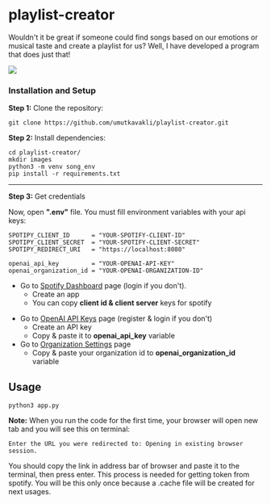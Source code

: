 # playlist-creator

Wouldn't it be great if someone could find songs based on our emotions or musical taste and create a playlist for us? Well, I have developed a program that does just that!

![](example.gif)

### Installation and Setup

<b>Step 1:</b> Clone the repository: 
```
git clone https://github.com/umutkavakli/playlist-creator.git
```
<b>Step 2:</b> Install dependencies:
```
cd playlist-creator/
mkdir images
python3 -m venv song_env
pip install -r requirements.txt
```
<hr>

<b>Step 3:</b> Get credentials

Now, open <b>".env"</b> file. You must fill environment variables with your api keys: 

```
SPOTIPY_CLIENT_ID      = "YOUR-SPOTIFY-CLIENT-ID"
SPOTIPY_CLIENT_SECRET  = "YOUR-SPOTIFY-CLIENT-SECRET"
SPOTIPY_REDIRECT_URI   = "https://localhost:8080"

openai_api_key         = "YOUR-OPENAI-API-KEY"
openai_organization_id = "YOUR-OPENAI-ORGANIZATION-ID"
```

- Go to [Spotify Dashboard](https://developer.spotify.com/dashboard) page (login if you don't).
    - Create an app
    - You can copy <b>client id & client server</b> keys for spotify


* Go to [OpenAI API Keys](https://platform.openai.com/account/api-keys) page (register & login if you don't)
    * Create an API key
    * Copy & paste it to <b>openai_api_key</b> variable
* Go to [Organization Settings](https://platform.openai.com/account/org-settings) page
    * Copy & paste your organization id to <b>openai_organization_id</b> variable

## Usage

```
python3 app.py
```
<b>Note:</b> When you run the code for the first time, your browser will open new tab and you will see this on terminal:

```
Enter the URL you were redirected to: Opening in existing browser session.
```

You should copy the link in address bar of browser and paste it to the terminal, then press enter. This process is needed for getting token from spotify. You will be this only once because a .cache file will be created for next usages. 